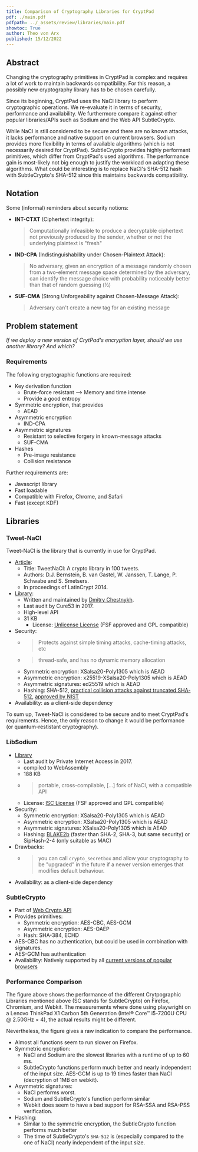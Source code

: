 ```yaml
---
title: Comparison of Cryptography Libraries for CryptPad
pdf: ./main.pdf
pdfpath: ../_assets/review/libraries/main.pdf
showtoc: True
author: Theo von Arx
published: 15/12/2022
---
```


## Abstract

Changing the cryptography primitives in CryptPad is complex and requires a lot of
work to maintain backwards compatibility.
For this reason, a possibly new cryptography library has to be chosen carefully.

Since its beginning, CryptPad uses the NaCl library to perform cryptographic operations.
We re-evaluate it in terms of security, performance and availability.
We furthermore compare it against other popular libraries/APIs such as Sodium
and the Web API SubtleCrypto.

While NaCl is still considered to be secure and there are no known attacks,
it lacks performance and native support on current browsers.
Sodium provides more flexibility in terms of available algorithms (which is
not necessarily desired for CryptPad).
SubtleCrypto provides highly performant primitives, which differ from CryptPad's
used algorithms.
The performance gain is most-likely not big enough to justify the workload on adapting
these algorithms.
What could be interesting is to replace NaCl's SHA-512 hash with SubtleCrypto's
SHA-512 since this maintains backwards compatibility.

## Notation

Some (informal) reminders about security notions:

* **INT-CTXT** (Ciphertext integrity):
  > Computationally infeasible to produce a decryptable
  > ciphertext not previously produced by the
  > sender, whether or not the underlying plaintext is "fresh"
* **IND-CPA** (Indistinguishability under Chosen-Plaintext Attack):
  > No adversary, given an encryption of a message randomly chosen from a
  > two-element message space determined by the adversary, can identify the
  > message choice with probability noticeably better than that of random
  > guessing (1⁄2)
* **SUF-CMA** (Strong Unforgeability against Chosen-Message Attack):
  > Adversary can't create a new tag for an existing message

## Problem statement

_If we deploy a new version of CrytPad's encryption layer, should we use
another library? And which?_

### Requirements

The following cryptographic functions are required:

* Key derivation function
  * Brute-force resistant --> Memory and time intense
  * Provide a good entropy
* Symmetric encryption, that provides
  * AEAD
* Asymmetric encryption
  * IND-CPA
* Asymmetric signatures
  * Resistant to selective forgery in known-message attacks
  * SUF-CMA
* Hashes
  * Pre-image resistance
  * Collision resistance

Further requirements are:

* Javascript library
* Fast loadable
* Compatible with Firefox, Chrome, and Safari
* Fast (except KDF)

## Libraries

### Tweet-NaCl

Tweet-NaCl is the library that is currently in use for CryptPad.

* [Article](https://tweetnacl.cr.yp.to/tweetnacl-20140917.pdf):
  * Title: TweetNaCl: A crypto library in 100 tweets.
  * Authors: D.J. Bernstein, B. van Gastel, W. Janssen, T. Lange, P. Schwabe and S. Smetsers.
  * In proceedings of LatinCrypt 2014.
* [Library](https://github.com/dchest/tweetnacl-js):
  * Written and maintained by [Dmitry Chestnykh](https://dchest.com/).
  * Last audit by Cure53 in 2017.
  * High-level API
  * 31 KB
    * License: [Unlicense License](https://en.wikipedia.org/wiki/Unlicense)
      (FSF approved and GPL compatible)
* Security:
  * > Protects against simple timing attacks, cache-timing attacks, etc
  * > thread-safe, and has no dynamic memory allocation
  * Symmetric encryption: XSalsa20-Poly1305 which is AEAD
  * Asymmetric encryption: x25519-XSalsa20-Poly1305 which is AEAD
  * Asymmetric signatures: ed25519 which is AEAD
  * Hashing: SHA-512, [practical collision attacks against truncated SHA-512](https://eprint.iacr.org/2016/374.pdf),
    [approved by NIST](https://csrc.nist.gov/projects/hash-functions)
* Availability: as a client-side dependency

To sum up, Tweet-NaCl is considered to be secure and to meet CryptPad's requirements.
Hence, the only reason to change it would be performance (or quantum-restistant cryptography).

### LibSodium

* [Library](https://github.com/jedisct1/libsodium.js)
  * Last audit by Private Internet Access in 2017.
  * compiled to WebAssembly
  * 188 KB
  * > portable, cross-compilable, [...] fork of NaCl, with a compatible API
  * License: [ISC License](https://en.wikipedia.org/wiki/ISC_license)
  (FSF approved and GPL compatible)
* Security:
  * Symmetric encryption: XSalsa20-Poly1305 which is AEAD
  * Asymmetric encryption: XSalsa20-Poly1305 which is AEAD
  * Asymmetric signatures: XSalsa20-Poly1305 which is AEAD
  * Hashing: [BLAKE2b](https://www.blake2.net/) (faster than SHA-2, SHA-3,
    but same security) or SipHash-2-4 (only suitable as MAC)
* Drawbacks:
  * > you can call `crypto_secretbox` and allow your cryptography to be
    > "upgraded" in the future if a newer version emerges that modifies default behaviour.
* Availability: as a client-side dependency

### SubtleCrypto

* Part of [Web Crypto API](https://developer.mozilla.org/en-US/docs/Web/API/SubtleCrypto)
* Provides primitives:
  * Symmetric encryption: AES-CBC, AES-GCM
  * Asymmetric encryption: AES-OAEP
  * Hash: SHA-384, ECHD
* AES-CBC has no authentication, but could be used in combination with signatures.
* AES-GCM has authentication
* Availability: Natively supported by all [current versions of popular browsers](https://developer.mozilla.org/en-US/docs/Web/API/SubtleCrypto/encrypt#browser_compatibility)

### Performance Comparison

<media-tag src="https://files.cryptpad.fr/blob/0b/0bbc8f4328d02dec7dcde1301d758752a4e92a6f64cc18bb" data-crypto-key="cryptpad:jGZ4/aYTf32uLNfby/AniubyV44LQD4V131hEnJerFs="></media-tag>

The figure above shows the performance of the different Crytpographic Libraries
mentioned above (SC stands for SubtleCrypto) on
Firefox, Chromium, and Webkit.
The measurements where done using playwright on a Lenovo ThinkPad X1 Carbon 5th Generation (Intel® Core™ i5-7200U CPU @ 2.50GHz × 4), the actual results might be different.

Nevertheless, the figure gives a raw indication to compare the performance.

* Almost all functions seem to run slower on Firefox.
* Symmetric encryption:
  * NaCl and Sodium are the slowest libraries with a runtime of up to 60 ms.
  * SubtleCrypto functions perform much better and nearly independent of the
    input size. AES-GCM is up to 19 times faster than NaCl (decryption of 1MB
    on webkit).
* Asymmetric signatures:
  * NaCl performs worst.
  * Sodium and SubtleCrypto's function perform similar
  * Webkit does seem to have a bad support for RSA-SSA and RSA-PSS verification.
* Hashing:
  * Similar to the symmetric encryption, the SubtleCrypto function performs much
    better
  * The time of SubtleCrypto's `SHA-512` is (especially compared to the one of
    NaCl) nearly independent of the input size.
